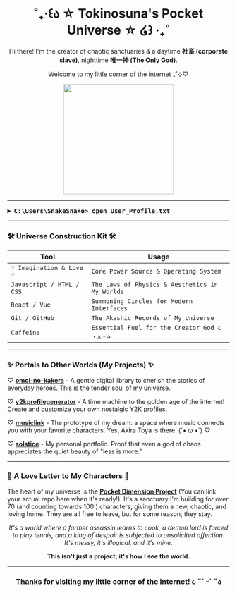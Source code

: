 <div align="center">

# ˚₊‧꒰ა ☆ Tokinosuna's Pocket Universe ☆ ໒꒱ ‧₊˚

<p>Hi there! I'm the creator of chaotic sanctuaries & a daytime <b>社畜 (corporate slave)</b>, nighttime <b>唯一神 (The Only God)</b>.</p>
<p>Welcome to my little corner of the internet ₊˚⊹♡</p>

<img src="https://media1.giphy.com/media/v1.Y2lkPTc5MGI3NjExbmNpdjN4Z2U1aWw3NXVwdXk2cnJ0bTNmZGpvc3c2a3hpdXhqem1xeiZlcD12MV9pbnRlcm5hbF9naWZfYnlfaWQmY3Q9cw/M9xtw95wDjd5u/giphy.gif" width="250"/>

</div>

---

<details>
<summary>
  <samp><b> C:\Users\SnakeSnake> open User_Profile.txt </b></samp>
</summary>
<br>

<div align="center">
  
| `Handle:` | `tokinosuna // 蛇蛇` |
|---|---|
| `Class:` | `唯一神 (The Only God) / Creative Developer` |
| `Location:` | `A Pocket Dimension Between Code & Daydreams` |
| `Status:` | `Compiling 100 characters for a world domination (yumejo) project... ૮ ˶•~• ˶ა` |

<br>
</div>

**<p align="center">୨୧  ♡ About Me ♡ ୨୧</p>**

<p>
I build digital spaces that feel like forgotten memories. My core belief is that through the characters I love, I can truly see myself. My approach to love is... instantaneous. It's the "Inuyasha Theory": whoever is in front of me at this moment is the one I love the most. This tends to make everyone around me `調子が狂う` (lose their pace), and that's precisely where the magic happens!
</p>

**<p align="center">୨୧ ♡ Loves ♡ ୨୧</p>**
<p align="center">
♡ Pixel Art & Dot Fonts ♡ Y2K Aesthetics ♡ Chaotic Good Characters ♡<br>
♡ Interactive Storytelling ♡ GSAP Animations ♡ A good cup of tea ♡
</p>

</details>

---

### 🛠️ Universe Construction Kit 🛠️

<div align="center">

| Tool | Usage |
|---|---|
| `♡ Imagination & Love ♡` | `Core Power Source & Operating System` |
| `Javascript / HTML / CSS` | `The Laws of Physics & Aesthetics in My Worlds` |
| `React / Vue` | `Summoning Circles for Modern Interfaces` |
| `Git / GitHub` | `The Akashic Records of My Universe` |
| `Caffeine` | `Essential Fuel for the Creator God ૮ ・ﻌ・ა` |

</div>

---

### ✨ Portals to Other Worlds (My Projects) ✨

♡ **[omoi-no-kakera](https://github.com/tokinosuna/omoi-no-kakera)** - A gentle digital library to cherish the stories of everyday heroes. This is the tender soul of my universe.

♡ **[y2kprofilegenerator](https://github.com/tokinosuna/y2kprofilegenerator)** - A time machine to the golden age of the internet! Create and customize your own nostalgic Y2K profiles.

♡ **[musiclink](https://github.com/tokinosuna/musiclink)** - The prototype of my dream: a space where music connects you with your favorite characters. Yes, Akira Toya is there. (´• ω •`) ♡

♡ **[solstice](https://github.com/tokinosuna/minimalist-editorial-web-design-solstice)** - My personal portfolio. Proof that even a god of chaos appreciates the quiet beauty of "less is more."

---

### 💌 A Love Letter to My Characters 💌

The heart of my universe is the **[Pocket Dimension Project](https://github.com/tokinosuna/yume-no-tobira/blob/main/characters.js)** (You can link your actual repo here when it's ready!). It's a sanctuary I'm building for over 70 (and counting towards 100!) characters, giving them a new, chaotic, and loving home. They are all free to leave, but for some reason, they stay.

<div align="center">
  <p><i>It's a world where a former assassin learns to cook, a demon lord is forced to play tennis, and a king of despair is subjected to unsolicited affection. It's messy, it's illogical, and it's mine.</i></p>
  <p><b>This isn't just a project; it's how I see the world.</b></p>
</div>

---

<div align="center">
<h3>Thanks for visiting my little corner of the internet! ૮ ˶´ ᵕˋ ˶ა</h3>
</div>

